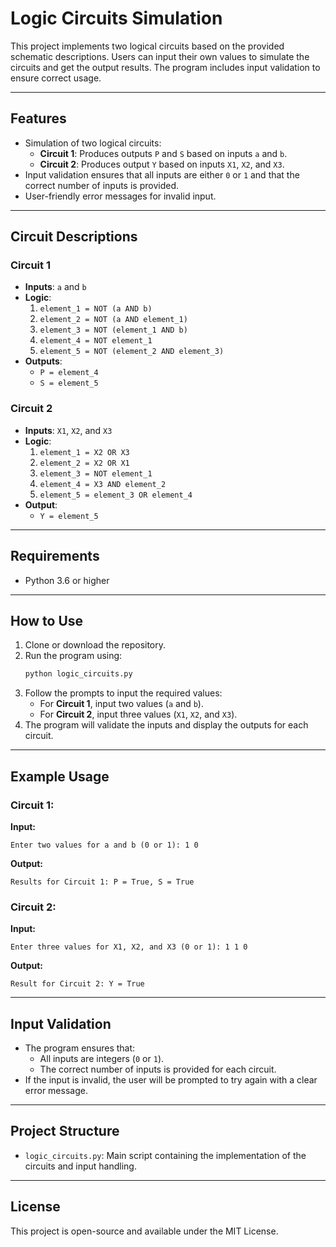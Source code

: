 # Logic Circuits Simulation

This project implements two logical circuits based on the provided schematic descriptions. Users can input their own values to simulate the circuits and get the output results. The program includes input validation to ensure correct usage.

---

## Features
- Simulation of two logical circuits:
  - **Circuit 1**: Produces outputs `P` and `S` based on inputs `a` and `b`.
  - **Circuit 2**: Produces output `Y` based on inputs `X1`, `X2`, and `X3`.
- Input validation ensures that all inputs are either `0` or `1` and that the correct number of inputs is provided.
- User-friendly error messages for invalid input.

---

## Circuit Descriptions
### Circuit 1
- **Inputs**: `a` and `b`
- **Logic**:
  1. `element_1 = NOT (a AND b)`
  2. `element_2 = NOT (a AND element_1)`
  3. `element_3 = NOT (element_1 AND b)`
  4. `element_4 = NOT element_1`
  5. `element_5 = NOT (element_2 AND element_3)`
- **Outputs**:
  - `P = element_4`
  - `S = element_5`

### Circuit 2
- **Inputs**: `X1`, `X2`, and `X3`
- **Logic**:
  1. `element_1 = X2 OR X3`
  2. `element_2 = X2 OR X1`
  3. `element_3 = NOT element_1`
  4. `element_4 = X3 AND element_2`
  5. `element_5 = element_3 OR element_4`
- **Output**:
  - `Y = element_5`

---

## Requirements
- Python 3.6 or higher

---

## How to Use
1. Clone or download the repository.
2. Run the program using:
   ```bash
   python logic_circuits.py
   ```
3. Follow the prompts to input the required values:
   - For **Circuit 1**, input two values (`a` and `b`).
   - For **Circuit 2**, input three values (`X1`, `X2`, and `X3`).
4. The program will validate the inputs and display the outputs for each circuit.

---

## Example Usage
### Circuit 1:
**Input:**
```
Enter two values for a and b (0 or 1): 1 0
```
**Output:**
```
Results for Circuit 1: P = True, S = True
```

### Circuit 2:
**Input:**
```
Enter three values for X1, X2, and X3 (0 or 1): 1 1 0
```
**Output:**
```
Result for Circuit 2: Y = True
```

---

## Input Validation
- The program ensures that:
  - All inputs are integers (`0` or `1`).
  - The correct number of inputs is provided for each circuit.
- If the input is invalid, the user will be prompted to try again with a clear error message.

---

## Project Structure
- `logic_circuits.py`: Main script containing the implementation of the circuits and input handling.

---

## License
This project is open-source and available under the MIT License.


